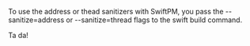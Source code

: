 To use the address or thead sanitizers with SwiftPM, you pass the
--sanitize=address or --sanitize=thread flags to the swift build command.

Ta da!